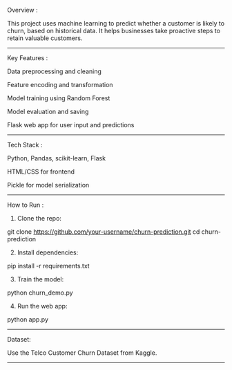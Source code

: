Overview :

This project uses machine learning to predict whether a customer is likely to churn, based on historical data. It helps businesses take proactive steps to retain valuable customers.

---

Key Features :

Data preprocessing and cleaning

Feature encoding and transformation

Model training using Random Forest

Model evaluation and saving

Flask web app for user input and predictions

---

Tech Stack :

Python, Pandas, scikit-learn, Flask

HTML/CSS for frontend

Pickle for model serialization

---

How to Run :

1. Clone the repo:

git clone https://github.com/your-username/churn-prediction.git
cd churn-prediction


2. Install dependencies:

pip install -r requirements.txt


3. Train the model:

python churn_demo.py


4. Run the web app:

python app.py


---

Dataset:

Use the Telco Customer Churn Dataset from Kaggle.

---
